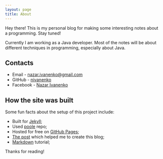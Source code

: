 ```yaml
---
layout: page
title: About
---
```


<p class="message">
  Hey there! This is my personal blog for making some interesting notes about a programming. Stay tuned!
</p>

Currently I am working as a Java developer. Most of the notes will be about different techniques in programming, especially about Java.

## Contacts

* Email - nazar.ivanenko@gmail.com
* GitHub - [nivanenko](https://github.com/nivanenko)
* Facebook - [Nazar Ivanenko](https://www.facebook.com/nazar.ivanenko)

## How the site was built

Some fun facts about the setup of this project include:
* Built for [Jekyll](http://jekyllrb.com);
* Used [poole](https://github.com/poole/poole) repo;
* Hosted for free on [GitHub Pages](https://pages.github.com);
* [The post](http://joshualande.com/jekyll-github-pages-poole/) which helped me to create this blog;
* [Markdown](https://guides.github.com/features/mastering-markdown/) tutorial;

Thanks for reading!

